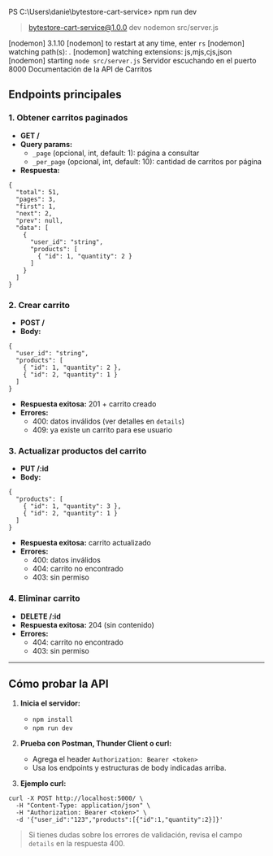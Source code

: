 PS C:\Users\danie\bytestore-cart-service> npm run dev

> bytestore-cart-service@1.0.0 dev
> nodemon src/server.js

[nodemon] 3.1.10
[nodemon] to restart at any time, enter `rs`
[nodemon] watching path(s): *.*
[nodemon] watching extensions: js,mjs,cjs,json
[nodemon] starting `node src/server.js`
Servidor escuchando en el puerto 8000 Documentación de la API de Carritos

## Endpoints principales

### 1. Obtener carritos paginados
- **GET /**
- **Query params:**
  - `_page` (opcional, int, default: 1): página a consultar
  - `_per_page` (opcional, int, default: 10): cantidad de carritos por página
- **Respuesta:**
```
{
  "total": 51,
  "pages": 3,
  "first": 1,
  "next": 2,
  "prev": null,
  "data": [
    {
      "user_id": "string",
      "products": [
        { "id": 1, "quantity": 2 }
      ]
    }
  ]
}
```

### 2. Crear carrito
- **POST /**
- **Body:**
```
{
  "user_id": "string",
  "products": [
    { "id": 1, "quantity": 2 },
    { "id": 2, "quantity": 1 }
  ]
}
```
- **Respuesta exitosa:** 201 + carrito creado
- **Errores:**
  - 400: datos inválidos (ver detalles en `details`)
  - 409: ya existe un carrito para ese usuario

### 3. Actualizar productos del carrito
- **PUT /:id**
- **Body:**
```
{
  "products": [
    { "id": 1, "quantity": 3 },
    { "id": 2, "quantity": 1 }
  ]
}
```
- **Respuesta exitosa:** carrito actualizado
- **Errores:**
  - 400: datos inválidos
  - 404: carrito no encontrado
  - 403: sin permiso

### 4. Eliminar carrito
- **DELETE /:id**
- **Respuesta exitosa:** 204 (sin contenido)
- **Errores:**
  - 404: carrito no encontrado
  - 403: sin permiso

---

## Cómo probar la API

1. **Inicia el servidor:**
   - `npm install`
   - `npm run dev`

2. **Prueba con Postman, Thunder Client o curl:**
   - Agrega el header `Authorization: Bearer <token>`
   - Usa los endpoints y estructuras de body indicadas arriba.

3. **Ejemplo curl:**
```
curl -X POST http://localhost:5000/ \
  -H "Content-Type: application/json" \
  -H "Authorization: Bearer <token>" \
  -d '{"user_id":"123","products":[{"id":1,"quantity":2}]}'
```

> Si tienes dudas sobre los errores de validación, revisa el campo `details` en la respuesta 400.

